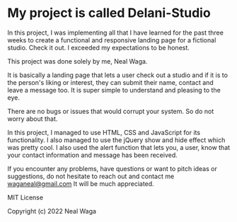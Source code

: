 # My project is called Delani-Studio

In this project, I was implementing all that I have learned for the past three weeks to create a functional and responsive landing page for a fictional studio. Check it out. I exceeded my expectations to be honest.

This project was done solely by me, Neal Waga. 

It is basically a landing page that lets a user check out a studio and if it is to the person's liking or interest, they can submit their name, contact and leave a message too.
It is super simple to understand and pleasing to the eye.

There are no bugs or issues that would corrupt your system. So do not worry about that.

In this project, I managed to use HTML, CSS and JavaScript for its functionality. 
I also managed to use the jQuery show and hide effect which was pretty cool.
I also used the alert function that lets you, a user, know that your contact information and message has been received.

If you encounter any problems, have questions or want to pitch ideas or suggestions, do not hesitate to reach out and contact me 
waganeal@gmail.com
It will be much appreciated. 

MIT License

Copyright (c) 2022 Neal Waga
  

